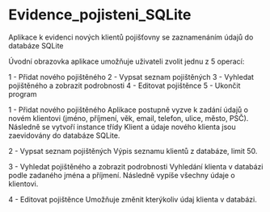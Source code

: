 # Evidence_pojisteni_SQLite
Aplikace k evidenci nových klientů pojišťovny se zaznamenáním údajů do databáze SQLite

Úvodní obrazovka aplikace umožňuje uživateli zvolit jednu z 5 operací:

1 - Přidat nového pojištěného
2 - Vypsat seznam pojištěných
3 - Vyhledat pojištěného a zobrazit podrobnosti
4 - Editovat pojištěnce
5 - Ukončit program

1 - Přidat nového pojištěného 
Aplikace postupně vyzve k zadání údajů o novém klientovi (jméno, příjmení, věk, email, telefon, ulice, město, PSČ).
Následně se vytvoří instance třídy Klient a údaje nového klienta jsou zaevidovány do databáze SQLite.

2 - Vypsat seznam pojištěných
Výpis seznamu klientů z databáze, limit 50.

3 - Vyhledat pojištěného a zobrazit podrobnosti
Vyhledání klienta v databázi podle zadaného jména a příjmení. Následně vypíše všechny údaje o klientovi.

4 - Editovat pojištěnce
Umožňuje změnit kterýkoliv údaj klienta v databázi.

